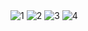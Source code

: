 
<img class="w90percent" src="/images/bt/swiss/swiss.jpg" alt="1">
<img class="w90percent" src="/images/bt/swiss/jung.jpg" alt="2">
<img class="w90percent" src="/images/bt/swiss/joh1.jpg" alt="3">
<img class="w90percent" src="/images/bt/swiss/joh2.jpg" alt="4">


